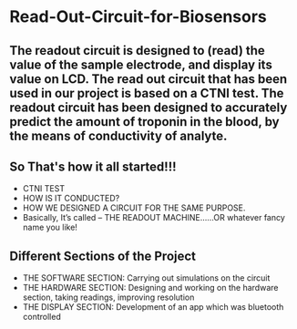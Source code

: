 # Read-Out-Circuit-for-Biosensors
The readout circuit is designed to (read) the value of the sample electrode, and display its value on LCD.
The read out circuit that has been used in our project is based on a CTNI test. The readout circuit has been designed to accurately predict the amount of troponin in the blood, by the means of conductivity of analyte.
---
## So That's how it all started!!!
 <ul>
  <li>CTNI TEST</li>
  <li>HOW IS IT CONDUCTED?</li>
  <li>HOW WE DESIGNED A CIRCUIT FOR THE SAME PURPOSE.</li>
  <li>Basically, It’s called – THE READOUT MACHINE……OR whatever fancy name you like!</li>
</ul> 

## Different Sections of the Project
 <ul>
  <li>THE SOFTWARE SECTION: Carrying out simulations on the circuit</li>
  <li>THE HARDWARE SECTION: Designing and working on the hardware section, taking readings, improving resolution</li>
  <li>THE DISPLAY SECTION: Development of an app which was bluetooth controlled</li>
</ul> 
